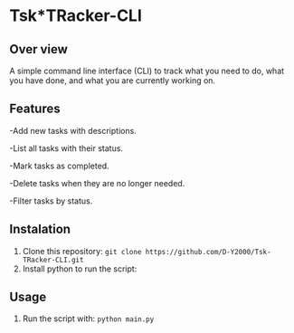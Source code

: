 # Tsk*TRacker-CLI
## Over view
A simple command line interface (CLI) to track what you need to do, what you have done, and what you are currently working on. 
## Features
-Add new tasks with descriptions.

-List all tasks with their status.

-Mark tasks as completed.

-Delete tasks when they are no longer needed.

-Filter tasks by status.

## Instalation

1. Clone this repository:
`git clone https://github.com/D-Y2000/Tsk-TRacker-CLI.git`
2. Install python to run the script:

 ## Usage

 1. Run the script with:
`python main.py`
